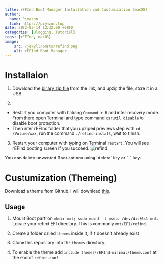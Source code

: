 ```yaml
---
title: rEFInd Boot Manager Installation and Custumization (macOS)
author:
  name: Piyazon
  link: https://piyazon.top
date: 2022-02-14 13:32:00 +0800
categories: [Blogging, Tutorial]
tags: [rEFInd, macOS]
image:
    src: /jekyll/posts/refind.png
    alt: rEFInd Boot Manager
---
```


# Installaion
1. Download the [binary zip file](https://sourceforge.net/projects/refind/files/0.13.2/refind-bin-0.13.2.zip/download) from the link, and upzip the file, store it in a USB.

2. 
- Restart you computer with holding `Command + R` and inter recovery mode. From there open Terminal and type command `csrutil disable` to disable boot protection.
- Then inter rEFInd folder that you upziped previews step with `cd /Volume/xxx`, run the command `./refind-install`, wait to finish.

3. Restart your computer with typing on Terminal `restart`. You will see rEFInd booting screen if you succeed.
![refind](/jekyll/posts/refind-1.png) 

<p class="alert alert-primary">
You can delete unwanted Boot options using `delete` key or `-` key.
</p>

# Custumization (Themeing)

Download a theme from Github. I will download [this](https://github.com/evanpurkhiser/rEFInd-minimal).
## Usage
1. Mount Boot partiton `mkdir mnt; sudo mount -t msdos /dev/disk0s1 mnt`. Locate your refind EFI directory. This is commonly `mnt/EFI/refind`.

2. Create a folder called `themes` inside it, if it doesn't already exist

3. Clone this repository into the `themes` directory.

4. To enable the theme add `include themes/rEFInd-minimal/theme.conf` at the end of
  `refind.conf`.
